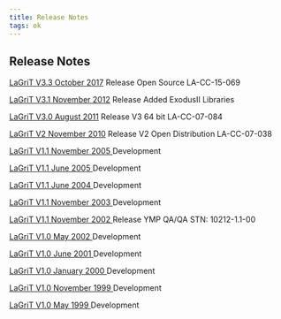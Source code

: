 ```yaml
---
title: Release Notes
tags: ok
---
```


Release Notes
--------------
[LaGriT V3.3 October 2017](release_notes/lagrit_release_notes_V3.200.md) Release Open Source LA-CC-15-069 

[LaGriT V3.1 November 2012](release_notes/lagrit_release_notes_V3.100.md) Release Added ExodusII Libraries

[LaGriT V3.0 August 2011](release_notes/lagrit_release_notes_V3.00.md) Release V3 64 bit LA-CC-07-084

[LaGriT V2 November 2010](release_notes/lagrit_release_notes_081021.md) Release V2 Open Distribution LA-CC-07-038  

<a href="/assets/images/release_notes15.pdf" download> LaGriT V1.1 November 2005 </a> Development 

<a href="/assets/images/release_notes14.pdf" download> LaGriT V1.1 June 2005 </a> Development  

<a href="/assets/images/release_notes13.pdf" download> LaGriT V1.1 June 2004 </a> Development  

<a href="/assets/images/release_notes12.pdf" download> LaGriT V1.1 November 2003 </a> Development 

<a href="/assets/images/release_notes11.pdf" download> LaGriT V1.1 November 2002 </a>  Release YMP QA/QA STN: 10212-1.1-00 

<a href="/assets/images/release_notes10.pdf" download> LaGriT V1.0 May 2002 </a> Development  

<a href="/assets/images/release_notes9.pdf" download> LaGriT V1.0 June 2001 </a> Development  

<a href="/assets/images/release_notes8.pdf" download> LaGriT V1.0 January 2000 </a> Development   

<a href="/assets/images/release_notes7.pdf" download> LaGriT V1.0 November 1999 </a> Development

<a href="/assets/images/release_notes6.pdf" download> LaGriT V1.0 May 1999 </a>  Development
